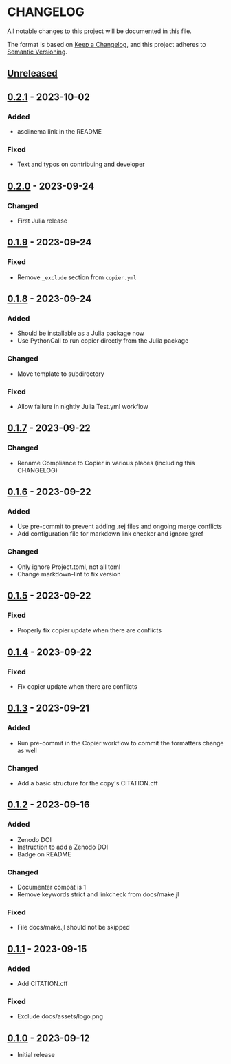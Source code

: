 # CHANGELOG

All notable changes to this project will be documented in this file.

The format is based on [Keep a Changelog],
and this project adheres to [Semantic Versioning].

<!-- markdownlint-disable MD024 -->

## [Unreleased]

## [0.2.1] - 2023-10-02

### Added

- asciinema link in the README

### Fixed

- Text and typos on contribuing and developer

## [0.2.0] - 2023-09-24

### Changed

- First Julia release

## [0.1.9] - 2023-09-24

### Fixed

- Remove `_exclude` section from `copier.yml`

## [0.1.8] - 2023-09-24

### Added

- Should be installable as a Julia package now
- Use PythonCall to run copier directly from the Julia package

### Changed

- Move template to subdirectory

### Fixed

- Allow failure in nightly Julia Test.yml workflow

## [0.1.7] - 2023-09-22

### Changed

- Rename Compliance to Copier in various places (including this CHANGELOG)

## [0.1.6] - 2023-09-22

### Added

- Use pre-commit to prevent adding .rej files and ongoing merge conflicts
- Add configuration file for markdown link checker and ignore @ref

### Changed

- Only ignore Project.toml, not all toml
- Change markdown-lint to fix version

## [0.1.5] - 2023-09-22

### Fixed

- Properly fix copier update when there are conflicts

## [0.1.4] - 2023-09-22

### Fixed

- Fix copier update when there are conflicts

## [0.1.3] - 2023-09-21

### Added

- Run pre-commit in the Copier workflow to commit the formatters change as well

### Changed

- Add a basic structure for the copy's CITATION.cff

## [0.1.2] - 2023-09-16

### Added

- Zenodo DOI
- Instruction to add a Zenodo DOI
- Badge on README

### Changed

- Documenter compat is 1
- Remove keywords strict and linkcheck from docs/make.jl

### Fixed

- File docs/make.jl should not be skipped

## [0.1.1] - 2023-09-15

### Added

- Add CITATION.cff

### Fixed

- Exclude docs/assets/logo.png

## [0.1.0] - 2023-09-12

- Initial release

<!-- Links -->
[keep a changelog]: https://keepachangelog.com/en/1.0.0/
[semantic versioning]: https://semver.org/spec/v2.0.0.html

<!-- Versions -->
<!-- markdown-link-check-disable -->
[unreleased]: https://github.com/abelsiqueira/COPIERTemplate.jl/compare/v0.2.1...HEAD
[0.2.1]: https://github.com/abelsiqueira/COPIERTemplate.jl/releases/tag/v0.2.1
[0.2.0]: https://github.com/abelsiqueira/COPIERTemplate.jl/releases/tag/v0.2.0
[0.1.9]: https://github.com/abelsiqueira/COPIERTemplate.jl/releases/tag/v0.1.9
[0.1.8]: https://github.com/abelsiqueira/COPIERTemplate.jl/releases/tag/v0.1.8
[0.1.7]: https://github.com/abelsiqueira/COPIERTemplate.jl/releases/tag/v0.1.7
[0.1.6]: https://github.com/abelsiqueira/COPIERTemplate.jl/releases/tag/v0.1.6
[0.1.5]: https://github.com/abelsiqueira/COPIERTemplate.jl/releases/tag/v0.1.5
[0.1.4]: https://github.com/abelsiqueira/COPIERTemplate.jl/releases/tag/v0.1.4
[0.1.3]: https://github.com/abelsiqueira/COPIERTemplate.jl/releases/tag/v0.1.3
[0.1.2]: https://github.com/abelsiqueira/COPIERTemplate.jl/releases/tag/v0.1.2
[0.1.1]: https://github.com/abelsiqueira/COPIERTemplate.jl/releases/tag/v0.1.1
[0.1.0]: https://github.com/abelsiqueira/COPIERTemplate.jl/releases/tag/v0.1.0
